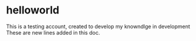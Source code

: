 # helloworld
This is a testing account, created to develop my knowndlge in development
These are new lines added in this doc.
